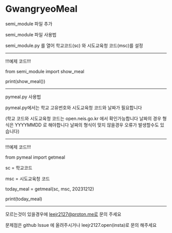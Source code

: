 # GwangryeoMeal
semi_module 파일 추가


semi_module 파일 사용법


semi_module.py 를 열어 학교코드(sc) 와 시도교육청 코드(msc)를 설정

-----------------------------------------------------------------------

!!!예제 코드!!!


from semi_module import show_meal


print(show_meal())


----------------------------------------------------------------------------------------------------------------------------------

pymeal.py 사용법


pymeal.py에서는 학교 고유번호와 시도교육청 코드와 날짜가 필요합니다


(학교 코드와 시도교육청 코드는 open.neis.go.kr 에서 확인가능합니다 날짜의 경우 형식은 YYYYMMDD 로 해야합니다 날짜의 형식이 맞지 않을경우 오류가 발생할수도 있습니다)

---------------------------------------------------------------------------------------------------------------------------------------------------------------

!!!예제 코드!!!


from pymeal import getmeal


sc = 학교코드


msc = 시도교육청 코드


today_meal = getmeal(sc, msc, 20231212)


print(today_meal)

-------------------------------------------------------------------------------------------------------------------------------------------

모르는것이 있을경우에 leejr2127@proton.me로 문의 주세요

문제점은 github Issue 에 올려주시거나 leejr2127.open(insta)로 문의 해주세요


